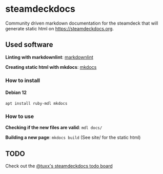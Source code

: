 # steamdeckdocs
Community driven markdown documentation for the steamdeck that will generate static html on https://steamdeckdocs.org.

## Used software

**Linting with markdownlint**: [markdownlint](https://github.com/markdownlint/markdownlint)

**Creating static html with mkdocs**: [mkdocs](https://www.mkdocs.org/)

### How to install

#### Debian 12
```
apt install ruby-mdl mkdocs
```

### How to use

**Checking if the new files are valid**: `mdl docs/`

**Building a new page**: `mkdocs build` (See site/ for the static html)

## TODO
Check out the [@tuxx's steamdeckdocs todo board](https://github.com/users/tuxx/projects/1/views/1)

